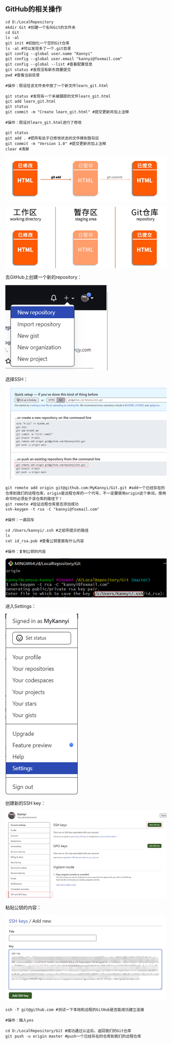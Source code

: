 ## GitHub的相关操作

```
cd D:/LocalRepository
mkdir Git #创建一个名叫Git的文件夹
cd Git
ls -al
git init #初始化一个空的Git仓库
ls -al #可以发现多了一个.git目录
git config --global user.name "Kannyi"
git config --global user.email "kannyi@foxmail.com"
git config --global --list #查看配置信息
git status #发现没有新东西要提交
pwd #查看当前目录

#操作：假设往该文件夹中放了一个新文件learn_git.html

git status #发现有一个未被跟踪的文件learn_git.html
git add learn_git.html
git status
git commit -m "Create learn_git.html" #提交更新并加上注释

#操作：假设对learn_git.html进行了修改

git status
git add . #把所有处于已修改状态的文件移到暂存区
git commit -m "Version 1.0" #提交更新并加上注释
clear #清屏
```

![](\Images\1.png)

![](\Images\2.png)



去GitHub上创建一个新的repository：

![](\Images\3.png)

选择SSH：

![](\Images\4.png)



```
git remote add origin git@github.com:MyKannyi/Git.git #add一个已经存在的仓库到我们的远程仓库，origin是远程仓库的一个代号，不一定要使用origin这个单词，使用命令时必须处于该仓库的路径下！
git remote #验证远程仓库是否添加成功
ssh-keygen -t rsa -C "kannyi@foxmail.com"

#操作：一直回车

cd /Users/kannyi/.ssh #之前所提示的路径
ls
cat id_rsa.pub #查看公钥里面有什么内容

#操作：复制公钥的内容
```

![](\Images\5.png)



进入Settings：

![](\Images\6.png)

创建新的SSH key：

![](\Images\7.png)

粘贴公钥的内容：

![](\Images\8.png)



```
ssh -T git@github.com #测试一下本地和远程的GitHub是否能成功建立连接

#操作：输入yes

cd D:/LocalRepository/Git #成功通过认证后，返回我们的Git仓库
git push -u origin master #push一个已经存在的仓库到我们的远程仓库
```
